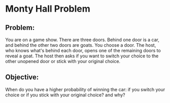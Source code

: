 # Monty Hall Problem

## Problem:

You are on a game show.
There are three doors.
Behind one door is a car, and behind the other two doors are goats.
You choose a door.
The host, who knows what's behind each door, 
opens one of the remaining doors to reveal a goat.
The host then asks if you want to switch your choice to the other 
unopened door or stick with your original choice.

## Objective:

When do you have a higher probability of winning the car: 
if you switch your choice or if you stick with your original choice?
and why?
